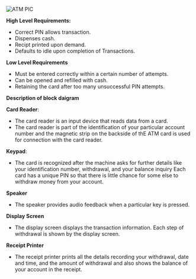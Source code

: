 ![ATM PIC](https://user-images.githubusercontent.com/87614111/154791990-0ab21d97-953e-46d7-85c7-b9466a2464de.jpg)


**High Level Requirements:**
* Correct PIN allows transaction.
* Dispenses cash.
* Recipt printed upon demand.
* Defaults to idle upon completion of Transactions.
 
 **Low Level Requirements**
 * Must be entered correctly within a certain number of attempts.
 * Can be opened and refilled with cash.
 * Retaining the card after too many unsuccessful PIN attempts.
 
 **Description of block daigram**
 
**Card Reader**:
* The card reader is an input device that reads data from a card. 
* The card reader is part of the identification of your particular account number and the magnetic strip on the backside of thE  ATM card is used for connection with the card reader.

**Keypad**:
* The card is recognized after the machine asks for further details like your identification number, withdrawal, and your balance inquiry Each card has a unique PIN so that there is little chance for some else to withdraw money from your account.

**Speaker**
* The speaker provides audio feedback when a particular key is pressed.

**Display Screen**
* The display screen displays the transaction information. Each step of withdrawal is shown by the display screen.

**Receipt Printer**
* The receipt printer prints all the details recording your withdrawal, date and time, and the amount of withdrawal and also shows the balance of your account in the receipt.
